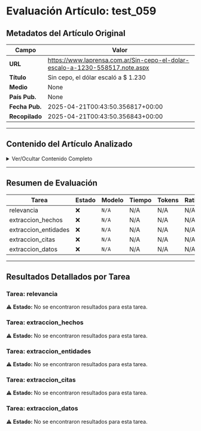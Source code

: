 # Evaluación Artículo: test_059

## Metadatos del Artículo Original

| Campo          | Valor                                      |
|----------------|--------------------------------------------|
| **URL**        | https://www.laprensa.com.ar/Sin-cepo-el-dolar-escalo-a-1230-558517.note.aspx           |
| **Título**     | Sin cepo, el dólar escaló a $ 1.230       |
| **Medio**      | None         |
| **País Pub.**  | None |
| **Fecha Pub.** | 2025-04-21T00:43:50.356817+00:00 |
| **Recopilado** | 2025-04-21T00:43:50.356843+00:00 |

---

## Contenido del Artículo Analizado

<details>
<summary>Ver/Ocultar Contenido Completo</summary>

```text
El Banco Central no intervino en la plaza y las reservas cayeron a u$s 24.305 millones
Sin cepo, el dólar escaló a $ 1.230
El peso se depreció alrededor de un 10% en el debut del nuevo esquema cambiario y la apertura del cepo a la compra de divisas anunciada por el Gobierno de Javier Milei tras conseguir un millonario auxilio financiero para fortalecer las reservas del Banco Central.
En el estreno del nuevo esquema el precio del dólar subió 132,50 pesos, hasta 1.230 pesos por unidad, para la venta al público en el estatal Banco Nación, lo que implica un salto del 12% en el valor del dólar y una depreciación del 10,9% del peso argentino.
En la primera jornada sin las restricciones que durante años tuvieron los argentinos para comprar dólares en el mercado formal, se registraron algunos inconvenientes para la adquisición de divisas a través de las plataformas virtuales de los bancos debido a cierto colapso o la falta de actualización de los sistemas.
En el distrito financiero de la capital, algunas casas de cambio no informaban en sus pizarras de los valores de compraventa de dólares al momento de la apertura de la jornada, cuando primó una alta volatilidad.
En la plaza formal mayorista el precio de la moneda estadounidense creció un 11%, de los 1.078 pesos por unidad el pasado viernes a 1.198 al cierre de este lunes, lo que implicó una depreciación del 9,78% de la moneda argentina en este tramo.
Mientras el valor del dólar aumentó en el mercado oficial, experimentó una considerable caída en el circuito informal de divisas, donde el precio del denominado dólar blue bajó este lunes 90 pesos hasta 1.285 por unidad.
Idéntico comportamiento se registró en los denominados dólares financieros, que operaron este lunes en claro retroceso, con caídas de entre el 6,1% y el 6,7%.
La depreciación experimentada por el peso argentino resultó inferior a la pronosticada por la mayoría de los analistas financieros, que proyectaban una devaluación de entre el 15 y 20%, lo que suaviza el eventual traslado del salto cambiario a los precios de bienes y servicios de la economía real.
El Banco Central no tuvo que intervenir en el mercado oficial dado que la divisa se mantuvo entre las bandas. De esta manera, las reservas brutas internacionales cayeron a u$s 24.305 millones, mínimo desde el 18 de enero de 2024.
MERVAL: 4,2%
Los títulos de deuda pública y las acciones argentinas experimentaron fuertes alzas, en una positiva reacción de los inversores a las medidas anunciadas a última hora del viernes pasado por el Gobierno de Milei.
En el segmento de renta fija del mercado local, los títulos en dólares experimentaron un avance de hasta 11%, impulsados por el Bonar 2041 y el Global 2041 (+10,1%). También registraron incrementos significativos el Global 2035 (+10%), y el Bonar 2035 (+9,3%). A pesar de ello, el riesgo país medido por el J.P Morgan se ubicó en 890 puntos básicos, es decir 1,8% por encima del cierre del viernes.
En la Bolsa de Buenos Aires el índice Merval experimentó una suba del 4,2% en pesos, mientras que en dólares escaló 11,1%. Las acciones con mayores avances fueron Metrogas (+19,5%), Transener (+13,5%) y Grupo Supervielle (+11%).
En tanto, las acciones argentinas que operan en la plaza neoyorquina también cerraron con fuertes subas encabezadas por Grupo Supervielle en 16,9%, Banco BBVA (+15,7%), y Banco Macro (+14,4%).
DOW JONES: 0,78%
Wall Street cerró en verde, animado por las recientes exenciones arancelarias del Gobierno de Estados Unidos a una serie de productos electrónicos, aunque el presidente, Donald Trump, aseguró que "nadie se va a librar" de los gravámenes.
El Dow Jones de Industriales subió un 0,78%, hasta 40.524 puntos; el S&P 500 avanzó 0,79%, hasta 5.405 unidades, y el tecnológico Nasdaq progresó 0,64%, hasta 16.831 enteros.
CRUDO: U$S 61,53
El precio del petróleo intermedio de Texas (WTI) subió un ligero 0,05%, hasta los 61,53 dólares el barril, después de que la OPEP rebajara su pronóstico sobre la demanda global de crudo ante los vaivenes de la política arancelaria del presidente de Estados Unidos, Donald Trump.
PLAZOS FIJOS
Los bancos comenzaron a elevar la tasa para plazos fijos en medio del levantamiento del cepo cambiario y en respuesta a una medida del Banco Central que favorece la búsqueda de liquidez por parte de las entidades.
El Banco Nación tomó la delantera y subió la Tasa Nominal Anual (TNA) al 37%, cuando al final de la semana pasada estaba en 29,5%. El mismo camino tomó el Banco Galicia al incrementar la tasa al 34%.
Entre los 10 bancos con mayor volumen de depósitos, las tasas más altas para plazos fijos están en el Banco Nación que paga un 37%, el Banco Credicoop y el Galicia con un 34% ambos y el Banco Macro un 29,5%. Más atrás aparecen, el ICBC que ofrece un 28,6%, el BBVA un 28% y el Banco Provincia un 27%.
```
</details>

---

## Resumen de Evaluación

| Tarea | Estado | Modelo | Tiempo | Tokens | Ratio |
|-------|--------|--------|--------|--------|-------|
| relevancia | ❌ | `N/A` | N/A | N/A | N/A |
| extraccion_hechos | ❌ | `N/A` | N/A | N/A | N/A |
| extraccion_entidades | ❌ | `N/A` | N/A | N/A | N/A |
| extraccion_citas | ❌ | `N/A` | N/A | N/A | N/A |
| extraccion_datos | ❌ | `N/A` | N/A | N/A | N/A |

---

## Resultados Detallados por Tarea

### Tarea: relevancia

⚠️ **Estado:** No se encontraron resultados para esta tarea.


### Tarea: extraccion_hechos

⚠️ **Estado:** No se encontraron resultados para esta tarea.


### Tarea: extraccion_entidades

⚠️ **Estado:** No se encontraron resultados para esta tarea.


### Tarea: extraccion_citas

⚠️ **Estado:** No se encontraron resultados para esta tarea.


### Tarea: extraccion_datos

⚠️ **Estado:** No se encontraron resultados para esta tarea.
